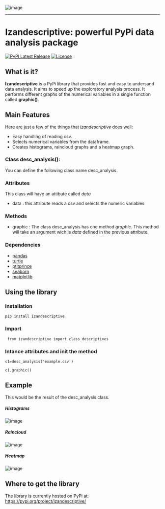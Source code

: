 ![image](https://user-images.githubusercontent.com/64251090/199348235-602bfe13-dd97-49a7-bb4b-72d265e7ba18.png)

-----------------

# Izandescriptive: powerful PyPi data analysis package 
[![PyPI Latest Release](https://img.shields.io/pypi/v/izandescriptive.svg)](https://pypi.org/project/izandescriptive/)
[![License](https://img.shields.io/pypi/l/izandescriptive.svg)](https://github.com/ceciliabilbao/izandescriptive/blob/main/LICENSE)

## What is it?

**Izandescriptive** is a PyPi library that provides fast and easy to undersand data
analysis. It aims to speed up the exploratory analysis process. It performs different graphs of the numerical variables in a single function called **graphic()**.

## Main Features

Here are just a few of the things that *izandescriptive* does well:

- Easy handling of reading csv.
- Selects numerical variables from the dataframe.
- Creates histograms, raincloud graphs and a heatmap graph.

### Class desc_analysis():

You can define the following class name desc_analysis

### Attributes

This class will have an attibute called *data*

- data : this attribute reads a csv and selects the numeric variables

### Methods

- graphic : The class desc_analysis has one method *graphic*. This method will take an argument wich is *data* defined in the previous attribute.

### Dependencies

- [pandas](https://pandas.pydata.org/)
- [turtle](https://docs.python.org/3/library/turtle.html)
- [ptitprince](https://github.com/pog87/PtitPrince)
- [seaborn](https://seaborn.pydata.org/)
- [matplotlib](https://matplotlib.org/)

## Using the library

### Installation

``` pip install izandescriptive ```

### Import

``` from izandescriptive import class_descriptives```

### Intance attributes and init the method

``` c1=desc_analysis('example.csv') ```

``` c1.graphic() ```

## Example

This would be the result of the desc_analysis class.

##### Histograms

![image](https://user-images.githubusercontent.com/64251072/197811387-d3f2e3f0-d28d-4332-ae28-fe35685f82be.png)

##### Raincloud

![image](https://user-images.githubusercontent.com/64251072/197811919-e4f5801a-07d0-4d27-af8d-ee427e882943.png)

##### Heatmap

![image](https://user-images.githubusercontent.com/64251072/197812131-81e48d49-ed32-4dc5-8328-e4980d4448fb.png)

## Where to get the library
The library is currently hosted on PyPi at:
https://pypi.org/project/izandescriptive/
